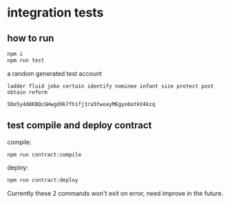 # integration tests

## how to run

```bash
npm i
npm run test
```

a random generated test account

```
ladder fluid joke certain identify nominee infant size protect post obtain reform

5Do5y4d8KBQcGHwgd9k7fh1fj3ra5twoayMEgyo6otkV4kzq
```

## test compile and deploy contract

compile:

```bash
npm run contract:compile
```

deploy:

```bash
npm run contract:deploy
```

Currently these 2 commands won't exit on error, need improve in the future.